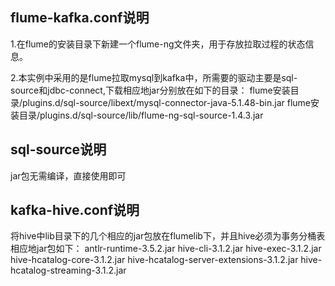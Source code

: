 ## flume-kafka.conf说明

1.在flume的安装目录下新建一个flume-ng文件夹，用于存放拉取过程的状态信息。


2.本实例中采用的是flume拉取mysql到kafka中，所需要的驱动主要是sql-source和jdbc-connect,下载相应地jar分别放在如下的目录：
flume安装目录/plugins.d/sql-source/libext/mysql-connector-java-5.1.48-bin.jar
flume安装目录/plugins.d/sql-source/lib/flume-ng-sql-source-1.4.3.jar

## sql-source说明

jar包无需编译，直接使用即可

## kafka-hive.conf说明

将hive中lib目录下的几个相应的jar包放在flumelib下，并且hive必须为事务分桶表
相应地jar包如下：
antlr-runtime-3.5.2.jar
hive-cli-3.1.2.jar
hive-exec-3.1.2.jar
hive-hcatalog-core-3.1.2.jar
hive-hcatalog-server-extensions-3.1.2.jar
hive-hcatalog-streaming-3.1.2.jar



